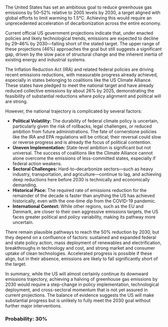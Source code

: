 The United States has set an ambitious goal to reduce greenhouse gas emissions by 50–52% relative to 2005 levels by 2030, a target aligned with global efforts to limit warming to 1.5°C. Achieving this would require an unprecedented acceleration of decarbonization across the entire economy.

Current official US government projections indicate that, under enacted policies and likely technological trends, emissions are expected to decline by 29–46% by 2030—falling short of the stated target. The upper range of these projections (46%) approaches the goal but still suggests a significant gap, driven by the slow pace of structural change and the inherent inertia of existing energy and industrial systems.

The Inflation Reduction Act (IRA) and related federal policies are driving recent emissions reductions, with measurable progress already achieved, especially in states belonging to coalitions like the US Climate Alliance. These states have pledged to meet the national target and have already reduced collective emissions by about 26% by 2025, demonstrating the feasibility of substantial reductions where policy alignment and political will are strong.

However, the national trajectory is complicated by several factors:

- **Political Volatility:** The durability of federal climate policy is uncertain, particularly given the risk of rollbacks, legal challenges, or reduced ambition from future administrations. The fate of cornerstone policies like the IRA and EPA regulations will be critical; their reversal could slow or reverse progress and is already the focus of political contention.
- **Uneven Implementation:** State-level ambition is significant but not universal. The success of coalitions like the Climate Alliance cannot alone overcome the emissions of less-committed states, especially if federal action weakens.
- **Sectoral Challenges:** Hard-to-decarbonize sectors—such as heavy industry, transportation, and agriculture—continue to lag, and achieving deep reductions here before 2030 is technically and economically demanding.
- **Historical Pace:** The required rate of emissions reduction for the remainder of the decade is faster than anything the US has achieved historically, even with the one-time dip from the COVID-19 pandemic.
- **International Context:** While other regions, such as the EU and Denmark, are closer to their own aggressive emissions targets, the US faces greater political and policy variability, making its pathway more uncertain.

There remain plausible pathways to reach the 50% reduction by 2030, but they depend on a confluence of factors: sustained and expanded federal and state policy action, mass deployment of renewables and electrification, breakthroughs in technology and cost, and strong market and consumer uptake of clean technologies. Accelerated progress is possible if these align, but in their absence, emissions are likely to fall significantly short of the target.

In summary, while the US will almost certainly continue its downward emissions trajectory, achieving a halving of greenhouse gas emissions by 2030 would require a step-change in policy implementation, technological deployment, and cross-sectoral momentum that is not yet assured in current projections. The balance of evidence suggests the US will make substantial progress but is unlikely to fully meet the 2030 goal without further major interventions.

### Probability: 30%